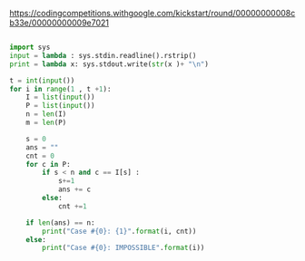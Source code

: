https://codingcompetitions.withgoogle.com/kickstart/round/00000000008cb33e/00000000009e7021
```python

import sys
input = lambda : sys.stdin.readline().rstrip()
print = lambda x: sys.stdout.write(str(x )+ "\n")

t = int(input())
for i in range(1 , t +1):
    I = list(input())
    P = list(input())
    n = len(I)
    m = len(P)

    s = 0
    ans = ""
    cnt = 0
    for c in P:
        if s < n and c == I[s] :
            s+=1
            ans += c
        else:
            cnt +=1

    if len(ans) == n:
        print("Case #{0}: {1}".format(i, cnt))
    else:
        print("Case #{0}: IMPOSSIBLE".format(i))








```
